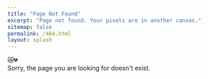 ```yaml
---
title: "Page Not Found"
excerpt: "Page not found. Your pixels are in another canvas."
sitemap: false
permalink: /404.html
layout: splash
---
```


😿💔
<br>
Sorry, the page you are looking for doesn't exist. 

<script type="text/javascript">
  var GOOG_FIXURL_LANG = 'en';
  var GOOG_FIXURL_SITE = '{{ site.url }}'
</script>
<script type="text/javascript"
  src="//linkhelp.clients.google.com/tbproxy/lh/wm/fixurl.js">
</script>
